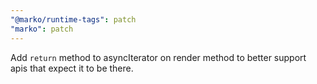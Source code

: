 ```yaml
---
"@marko/runtime-tags": patch
"marko": patch
---
```


Add `return` method to asyncIterator on render method to better support apis that expect it to be there.
